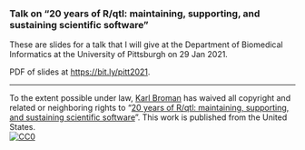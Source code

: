 ### Talk on &ldquo;20 years of R/qtl: maintaining, supporting, and sustaining scientific software&rdquo;


These are slides for a talk that I will give at the
Department of Biomedical Informatics
at the University of Pittsburgh on 29 Jan 2021.

PDF of slides at <https://bit.ly/pitt2021>.

---

To the extent possible under law,
[Karl Broman](https://github.com/kbroman)
has waived all copyright and related or neighboring rights to
&ldquo;[20 years of R/qtl: maintaining, supporting, and sustaining scientific software](https://github.com/kbroman/Talk_Pitt2021)&rdquo;.
This work is published from the United States.
<br/>
[![CC0](https://i.creativecommons.org/p/zero/1.0/88x31.png)](https://creativecommons.org/publicdomain/zero/1.0/)

